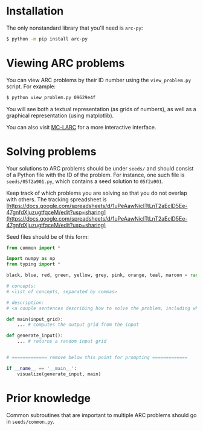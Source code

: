 # Installation

The only nonstandard library that you'll need is `arc-py`:
```bash
$ python -m pip install arc-py
```

# Viewing ARC problems

You can view ARC problems by their ID number using the `view_problem.py` script. For example:
```bash
$ python view_problem.py 09629e4f
```
You will see both a textual representation (as grids of numbers), as well as a graphical representation (using matplotlib).

You can also visit [MC-LARC](https://mc-larc.github.io/) for a more interactive interface.


# Solving problems

Your solutions to ARC problems should be under `seeds/` and should consist of a Python file with the ID of the problem.
For instance, one such file is `seeds/05f2a901.py`, which contains a seed solution to `05f2a901`.

Keep track of which problems you are solving so that you do not overlap with others. The tracking spreadsheet is [https://docs.google.com/spreadsheets/d/1uPeAawNicITtLnT2aEclD5Ee-47gnfdXjuzugtfqceM/edit?usp=sharing](https://docs.google.com/spreadsheets/d/1uPeAawNicITtLnT2aEclD5Ee-47gnfdXjuzugtfqceM/edit?usp=sharing)


Seed files should be of this form:
```python
from common import *

import numpy as np
from typing import *

black, blue, red, green, yellow, grey, pink, orange, teal, maroon = range(10)

# concepts:
# <list of concepts, separated by commas>

# description:
# <a couple sentences describing how to solve the problem, including what you'll see in the input>

def main(input_grid):
    ... # computes the output grid from the input

def generate_input():
    ... # returns a random input grid


# ============= remove below this point for prompting =============

if __name__ == '__main__':
    visualize(generate_input, main)
```

# Prior knowledge

Common subroutines that are important to multiple ARC problems should go in `seeds/common.py`.